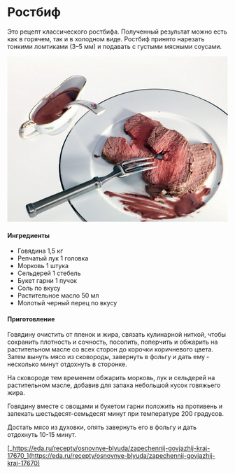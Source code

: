 # Ростбиф

Это рецепт классического ­рост­бифа. Полученный результат можно есть как в горячем, так и в холодном виде. Ростбиф принято нарезать тонкими ломтиками (3–5 мм) и подавать с густыми мясными соусами.

![Ростбиф](../pics/roast_p_O.jpg)

#### Ингредиенты

* Говядина 1,5 кг
* Репчатый лук 1 головка
* Морковь 1 штука
* Сельдерей 1 стебель
* Букет гарни 1 пучок
* Соль по вкусу
* Растительное масло 50 мл
* Молотый черный перец по вкусу

#### Приготовление

Говядину очистить от пленок и жира, связать кулинарной ниткой, чтобы сохранить плотность и сочность, посолить, ­по­перчить и обжарить на растительном масле со всех сторон до корочки коричнево­го цвета. Затем ­вынуть мясо из сковороды, завернуть в фольгу и дать ему ­несколько минут отдохнуть в сторонке.

На сковороде тем временем обжарить морковь, лук и сельдерей на растительном масле, добавив для запаха небольшой кусок говяжьего жира.

Говядину вместе с овощами и букетом гарни положить на противень и запекать шестьдесят-семьдесят минут при температуре 200 градусов.

Достать мясо из духовки, опять завернуть его в фольгу и дать отдохнуть 10-15 минут.

[_https://eda.ru/recepty/osnovnye-blyuda/zapechennij-govjazhij-kraj-17670_](https://eda.ru/recepty/osnovnye-blyuda/zapechennij-govjazhij-kraj-17670)
